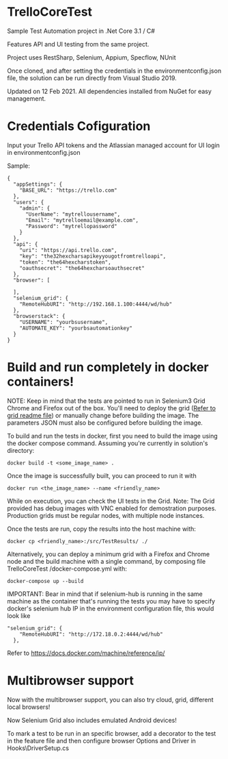 # TrelloCoreTest
Sample Test Automation project in .Net Core 3.1 / C#

Features API and UI testing from the same project.

Project uses RestSharp, Selenium, Appium, Specflow, NUnit

Once cloned, and after setting the credentials in the environmentconfig.json file, the solution can be run directly from Visual Studio 2019.

Updated on 12 Feb 2021. All dependencies installed from NuGet for easy management.


# Credentials Cofiguration
Input your Trello API tokens and the Atlassian managed account for UI login in environmentconfig.json

Sample:
```
{
  "appSettings": {
    "BASE_URL": "https://trello.com"
  },
  "users": {
    "admin": {
      "UserName": "mytrellousername",
      "Email": "mytrelloemail@example.com",
      "Password": "mytrellopassword"
    }
  },
  "api": {
    "uri": "https://api.trello.com",
    "key": "the32hexcharsapikeyyougotfromtrelloapi",
    "token": "the64hexcharstoken",
    "oauthsecret": "the64hexcharsoauthsecret"
  },
  "browser": [

  ],
  "selenium_grid": {
    "RemoteHubURI": "http://192.168.1.100:4444/wd/hub"
  },
  "browserstack": {
    "USERNAME": "yourbsusername",
    "AUTOMATE_KEY": "yourbsautomationkey"
  }
}

```

# Build and run completely in docker containers!

NOTE: Keep in mind that the tests are pointed to run in Selenium3 Grid Chrome and Firefox out of the box. You'll need to deploy the grid ([Refer to grid readme file](https://github.com/matiasleandronunez/TrelloCoreTest/blob/master/README_SELENIUM_GRID_SETUP.md)) or manually change before building the image. The parameters JSON must also be configured before building the image.

To build and run the tests in docker, first you need to build the image using the docker compose command. Assuming you're currently in solution's directory:
```
docker build -t <some_image_name> .
```

Once the image is successfully built, you can proceed to run it with 
```
docker run <the_image_name> --name <friendly_name>
```

While on execution, you can check the UI tests in the Grid. 
Note: The Grid provided has debug images with VNC enabled for demostration purposes. Production grids must be regular nodes, with multiple node instances.

Once the tests are run, copy the results into the host machine with:
```
docker cp <friendly_name>:/src/TestResults/ ./
```

Alternatively, you can deploy a minimum grid with a Firefox and Chrome node and the build machine with a single command, by composing file TrelloCoreTest
/docker-compose.yml with:
```
docker-compose up --build
```

IMPORTANT: Bear in mind that if selenium-hub is running in the same machine as the container that's running the tests you may have to specify docker's selenium hub IP in the environment configuration file, this would look like 
```
"selenium_grid": {
    "RemoteHubURI": "http://172.18.0.2:4444/wd/hub"
  },
```
Refer to https://docs.docker.com/machine/reference/ip/

# Multibrowser support
Now with the multibrowser support, you can also try cloud, grid, different local browsers!

Now Selenium Grid also includes emulated Android devices!

To mark a test to be run in an specific browser, add a decorator to the test in the feature file and then configure browser Options and Driver in Hooks\DriverSetup.cs
